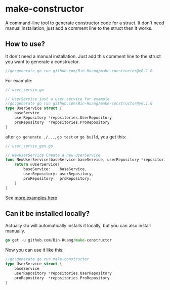 # make-constructor

A command-line tool to generate constructor code for a struct. It don't need manual installation, just add a comment line to the struct then it works.

## How to use?

It don't need a manual installation. Just add this comment line to the struct you want to generate a constructor.

```go
//go:generate go run github.com/Bin-Huang/make-constructor@v0.1.0
```

For example:

```go
// user_servie.go

// UserService just a user service for example
//go:generate go run github.com/Bin-Huang/make-constructor@v0.1.0
type UserService struct {
	baseService
	userRepository *repositories.UserRepository
	proRepository  *repositories.ProRepository
}
```

after `go generate ./...`, `go test` or `go build`, you get this:

```go
// user_servie_gen.go

// NewUserService Create a new UserService
func NewUserService(baseService baseService, userRepository *repositories.UserRepository, proRepository *repositories.ProRepository) *UserService {
	return &UserService{
		baseService:    baseService,
		userRepository: userRepository,
		proRepository:  proRepository,
	}
}
```

See [more examples here](https://github.com/Bin-Huang/make-constructor/tree/master/test)

## Can it be installed locally?

Actually Go will automatically installs it locally, but you can also install manually. 

```go
go get -u github.com/Bin-Huang/make-constructor
```

Now you can use it like this:

```go
//go:generate go run make-constructor
type UserService struct {
	baseService
	userRepository *repositories.UserRepository
	proRepository  *repositories.ProRepository
}
```
